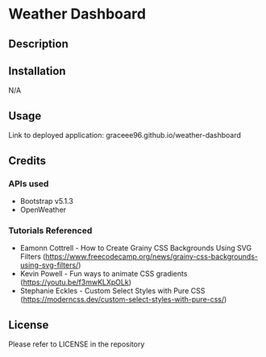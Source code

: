 # Weather Dashboard

## Description

## Installation
N/A

## Usage

Link to deployed application: graceee96.github.io/weather-dashboard

## Credits
### APIs used
* Bootstrap v5.1.3
* OpenWeather

### Tutorials Referenced
* Eamonn Cottrell - How to Create Grainy CSS Backgrounds Using SVG Filters (https://www.freecodecamp.org/news/grainy-css-backgrounds-using-svg-filters/)
* Kevin Powell - Fun ways to animate CSS gradients (https://youtu.be/f3mwKLXpOLk)
* Stephanie Eckles - Custom Select Styles with Pure CSS (https://moderncss.dev/custom-select-styles-with-pure-css/)

## License
Please refer to LICENSE in the repository